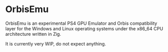 # OrbisEmu

OrbisEmu is an experimental PS4 GPU Emulator and Orbis compatibility layer for the Windows and Linux operating systems under the x86_64 CPU architecture written in Zig.

It is currently very WIP, do not expect anything.
